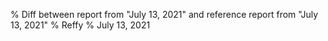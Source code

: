 % Diff between report from "July 13, 2021" and reference report from "July 13, 2021"
% Reffy
% July 13, 2021

